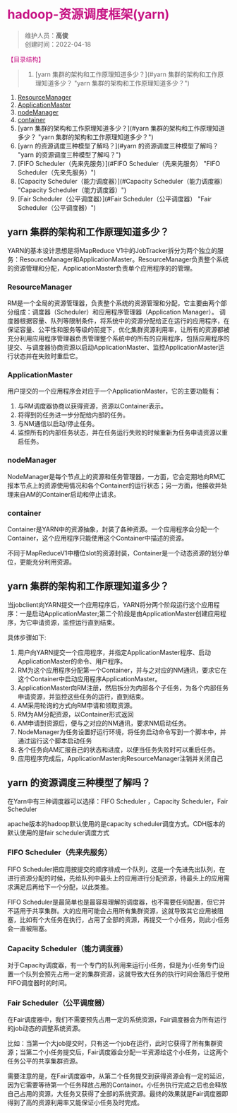 # <font color=#C71585>hadoop-资源调度框架(yarn)</font>
>维护人员：**高俊**  
>创建时间：2022-04-18

<font color=#C71585>【目录结构】</font>   

>1. [yarn 集群的架构和工作原理知道多少？](#yarn 集群的架构和工作原理知道多少？ "yarn 集群的架构和工作原理知道多少？")
  1. [ResourceManager](#ResourceManager "ResourceManager")
  1. [ApplicationMaster](#ApplicationMaster "ApplicationMaster")
  1. [nodeManager](#nodeManager "nodeManager")
  1. [container](#container "container")
1. [yarn 集群的架构和工作原理知道多少？](#yarn 集群的架构和工作原理知道多少？ "yarn 集群的架构和工作原理知道多少？")
1. [yarn 的资源调度三种模型了解吗？](#yarn 的资源调度三种模型了解吗？ "yarn 的资源调度三种模型了解吗？")
  1. [FIFO Scheduler（先来先服务）](#FIFO Scheduler（先来先服务） "FIFO Scheduler（先来先服务）")
  1. [Capacity Scheduler（能力调度器）](#Capacity Scheduler（能力调度器） "Capacity Scheduler（能力调度器）")
  1. [Fair Scheduler（公平调度器）](#Fair Scheduler（公平调度器） "Fair Scheduler（公平调度器）")

## yarn 集群的架构和工作原理知道多少？
YARN的基本设计思想是将MapReduce V1中的JobTracker拆分为两个独立的服务：ResourceManager和ApplicationMaster。ResourceManager负责整个系统的资源管理和分配，ApplicationMaster负责单个应用程序的的管理。
### ResourceManager
RM是一个全局的资源管理器，负责整个系统的资源管理和分配，它主要由两个部分组成：调度器（Scheduler）和应用程序管理器（Application Manager）。
调度器根据容量、队列等限制条件，将系统中的资源分配给正在运行的应用程序，在保证容量、公平性和服务等级的前提下，优化集群资源利用率，让所有的资源都被充分利用应用程序管理器负责管理整个系统中的所有的应用程序，包括应用程序的提交、与调度器协商资源以启动ApplicationMaster、监控ApplicationMaster运行状态并在失败时重启它。

### ApplicationMaster
用户提交的一个应用程序会对应于一个ApplicationMaster，它的主要功能有：
1. 与RM调度器协商以获得资源，资源以Container表示。
1. 将得到的任务进一步分配给内部的任务。
1. 与NM通信以启动/停止任务。
1. 监控所有的内部任务状态，并在任务运行失败的时候重新为任务申请资源以重启任务。

### nodeManager
NodeManager是每个节点上的资源和任务管理器，一方面，它会定期地向RM汇报本节点上的资源使用情况和各个Container的运行状态；另一方面，他接收并处理来自AM的Container启动和停止请求。

### container
  Container是YARN中的资源抽象，封装了各种资源。一个应用程序会分配一个Container，这个应用程序只能使用这个Container中描述的资源。

  不同于MapReduceV1中槽位slot的资源封装，Container是一个动态资源的划分单位，更能充分利用资源。

## yarn 集群的架构和工作原理知道多少？
  当jobclient向YARN提交一个应用程序后，YARN将分两个阶段运行这个应用程序：一是启动ApplicationMaster;第二个阶段是由ApplicationMaster创建应用程序，为它申请资源，监控运行直到结束。

  具体步骤如下:
1. 用户向YARN提交一个应用程序，并指定ApplicationMaster程序、启动ApplicationMaster的命令、用户程序。
1. RM为这个应用程序分配第一个Container，并与之对应的NM通讯，要求它在这个Container中启动应用程序ApplicationMaster。
1. ApplicationMaster向RM注册，然后拆分为内部各个子任务，为各个内部任务申请资源，并监控这些任务的运行，直到结束。
1. AM采用轮询的方式向RM申请和领取资源。
1. RM为AM分配资源，以Container形式返回
1. AM申请到资源后，便与之对应的NM通讯，要求NM启动任务。
1. NodeManager为任务设置好运行环境，将任务启动命令写到一个脚本中，并通过运行这个脚本启动任务
1. 各个任务向AM汇报自己的状态和进度，以便当任务失败时可以重启任务。
1. 应用程序完成后，ApplicationMaster向ResourceManager注销并关闭自己

## yarn 的资源调度三种模型了解吗？
  在Yarn中有三种调度器可以选择：FIFO Scheduler ，Capacity Scheduler，Fair Scheduler

  apache版本的hadoop默认使用的是capacity scheduler调度方式。CDH版本的默认使用的是fair scheduler调度方式
### FIFO Scheduler（先来先服务）
  FIFO Scheduler把应用按提交的顺序排成一个队列，这是一个先进先出队列，在进行资源分配的时候，先给队列中最头上的应用进行分配资源，待最头上的应用需求满足后再给下一个分配，以此类推。

  FIFO Scheduler是最简单也是最容易理解的调度器，也不需要任何配置，但它并不适用于共享集群。大的应用可能会占用所有集群资源，这就导致其它应用被阻塞，比如有个大任务在执行，占用了全部的资源，再提交一个小任务，则此小任务会一直被阻塞。

### Capacity Scheduler（能力调度器）
对于Capacity调度器，有一个专门的队列用来运行小任务，但是为小任务专门设置一个队列会预先占用一定的集群资源，这就导致大任务的执行时间会落后于使用FIFO调度器时的时间。

### Fair Scheduler（公平调度器）
  在Fair调度器中，我们不需要预先占用一定的系统资源，Fair调度器会为所有运行的job动态的调整系统资源。

  比如：当第一个大job提交时，只有这一个job在运行，此时它获得了所有集群资源；当第二个小任务提交后，Fair调度器会分配一半资源给这个小任务，让这两个任务公平的共享集群资源。

  需要注意的是，在Fair调度器中，从第二个任务提交到获得资源会有一定的延迟，因为它需要等待第一个任务释放占用的Container。小任务执行完成之后也会释放自己占用的资源，大任务又获得了全部的系统资源。最终的效果就是Fair调度器即得到了高的资源利用率又能保证小任务及时完成。

